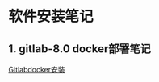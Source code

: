 # 软件安装笔记

## 1. gitlab-8.0 docker部署笔记

[Gitlabdocker安装](https://github.com/iqang/notes/blob/main/gitlab%E9%83%A8%E7%BD%B2.md)
